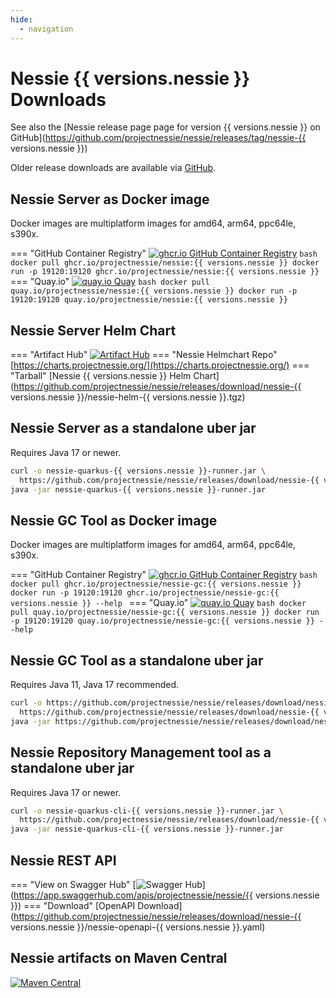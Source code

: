 ```yaml
---
hide:
  - navigation
---
```


# Nessie {{ versions.nessie }} Downloads

See also the [Nessie release page page for version {{ versions.nessie }} on GitHub](https://github.com/projectnessie/nessie/releases/tag/nessie-{{ versions.nessie }})

Older release downloads are available via [GitHub](https://github.com/projectnessie/nessie/releases).

## Nessie Server as Docker image

Docker images are multiplatform images for amd64, arm64, ppc64le, s390x.

=== "GitHub Container Registry"
    [![ghcr.io GitHub Container Registry](https://img.shields.io/maven-central/v/org.projectnessie.nessie/nessie?label=ghcr.io+Docker&logo=docker&color=3f6ec6&style=for-the-badge&logoColor=white)](https://ghcr.io/projectnessie/nessie)
    ```bash
    docker pull ghcr.io/projectnessie/nessie:{{ versions.nessie }}
    docker run -p 19120:19120 ghcr.io/projectnessie/nessie:{{ versions.nessie }}
    ```
=== "Quay.io"
    [![quay.io Quay](https://img.shields.io/maven-central/v/org.projectnessie.nessie/nessie?label=quay.io+Docker&logo=docker&color=3f6ec6&style=for-the-badge&logoColor=white)](https://quay.io/repository/projectnessie/nessie?tab=tags)
    ```bash
    docker pull quay.io/projectnessie/nessie:{{ versions.nessie }}
    docker run -p 19120:19120 quay.io/projectnessie/nessie:{{ versions.nessie }}
    ```

## Nessie Server Helm Chart

=== "Artifact Hub"
    [![Artifact Hub](https://img.shields.io/endpoint?url=https://artifacthub.io/badge/repository/nessie&color=3f6ec6&labelColor=&style=for-the-badge&logoColor=white)](https://artifacthub.io/packages/search?repo=nessie)
=== "Nessie Helmchart Repo"
    [https://charts.projectnessie.org/](https://charts.projectnessie.org/)
=== "Tarball"
    [Nessie {{ versions.nessie }} Helm Chart](https://github.com/projectnessie/nessie/releases/download/nessie-{{ versions.nessie }}/nessie-helm-{{ versions.nessie }}.tgz)

## Nessie Server as a standalone uber jar

Requires Java 17 or newer.

```bash
curl -o nessie-quarkus-{{ versions.nessie }}-runner.jar \
  https://github.com/projectnessie/nessie/releases/download/nessie-{{ versions.nessie }}/nessie-quarkus-{{ versions.nessie }}-runner.jar
java -jar nessie-quarkus-{{ versions.nessie }}-runner.jar
```

## Nessie GC Tool as Docker image

Docker images are multiplatform images for amd64, arm64, ppc64le, s390x.

=== "GitHub Container Registry"
    [![ghcr.io GitHub Container Registry](https://img.shields.io/maven-central/v/org.projectnessie.nessie/nessie?label=ghcr.io+Docker&logo=docker&color=3f6ec6&style=for-the-badge&logoColor=white)](https://github.com/projectnessie/nessie/pkgs/container/nessie-gc)
    ```bash
    docker pull ghcr.io/projectnessie/nessie-gc:{{ versions.nessie }}
    docker run -p 19120:19120 ghcr.io/projectnessie/nessie-gc:{{ versions.nessie }} --help
    ```
=== "Quay.io"
    [![quay.io Quay](https://img.shields.io/maven-central/v/org.projectnessie.nessie/nessie?label=quay.io+Docker&logo=docker&color=3f6ec6&style=for-the-badge&logoColor=white)](https://quay.io/repository/projectnessie/nessie-gc?tab=tags)
    ```bash
    docker pull quay.io/projectnessie/nessie-gc:{{ versions.nessie }}
    docker run -p 19120:19120 quay.io/projectnessie/nessie-gc:{{ versions.nessie }} --help
    ```

## Nessie GC Tool as a standalone uber jar

Requires Java 11, Java 17 recommended.

```bash
curl -o https://github.com/projectnessie/nessie/releases/download/nessie-{{ versions.nessie }}/nessie-gc-{{ versions.nessie }} \
  https://github.com/projectnessie/nessie/releases/download/nessie-{{ versions.nessie }}/https://github.com/projectnessie/nessie/releases/download/nessie-{{ versions.nessie }}/nessie-gc-{{ versions.nessie }}
java -jar https://github.com/projectnessie/nessie/releases/download/nessie-{{ versions.nessie }}/nessie-gc-{{ versions.nessie }}
```

## Nessie Repository Management tool as a standalone uber jar

Requires Java 17 or newer.

```bash
curl -o nessie-quarkus-cli-{{ versions.nessie }}-runner.jar \
  https://github.com/projectnessie/nessie/releases/download/nessie-{{ versions.nessie }}/nessie-quarkus-cli-{{ versions.nessie }}-runner.jar
java -jar nessie-quarkus-cli-{{ versions.nessie }}-runner.jar
```

## Nessie REST API 

=== "View on Swagger Hub"
    [![Swagger Hub](https://img.shields.io/badge/swagger%20hub-nessie-3f6ec6?style=for-the-badge&logo=swagger&link=https%3A%2F%2Fapp.swaggerhub.com%2Fapis%2Fprojectnessie%2Fnessie)](https://app.swaggerhub.com/apis/projectnessie/nessie/{{ versions.nessie }})
=== "Download"
    [OpenAPI Download](https://github.com/projectnessie/nessie/releases/download/nessie-{{ versions.nessie }}/nessie-openapi-{{ versions.nessie }}.yaml)

## Nessie artifacts on Maven Central

[![Maven Central](https://img.shields.io/maven-central/v/org.projectnessie.nessie/nessie?label=Maven%20Central&logo=apachemaven&color=3f6ec6&style=for-the-badge&logoColor=white)](https://search.maven.org/artifact/org.projectnessie.nessie/nessie)
